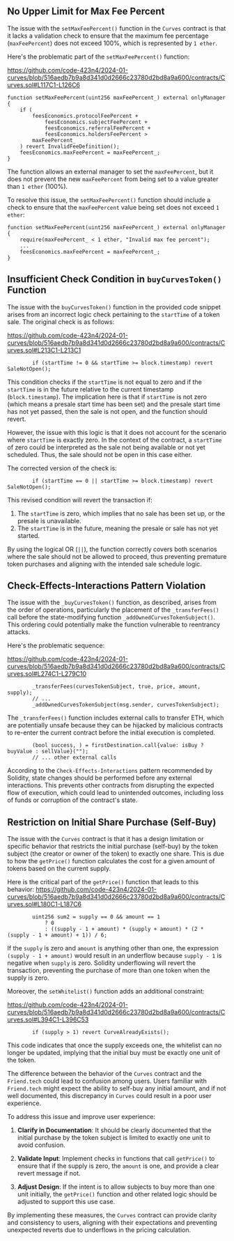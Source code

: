 ## No Upper Limit for Max Fee Percent
The issue with the `setMaxFeePercent()` function in the `Curves` contract is that it lacks a validation check to ensure that the maximum fee percentage (`maxFeePercent`) does not exceed 100%, which is represented by `1 ether`.

Here's the problematic part of the `setMaxFeePercent()` function:

https://github.com/code-423n4/2024-01-curves/blob/516aedb7b9a8d341d0d2666c23780d2bd8a9a600/contracts/Curves.sol#L117C1-L126C6

```solidity
function setMaxFeePercent(uint256 maxFeePercent_) external onlyManager {
    if (
        feesEconomics.protocolFeePercent +
            feesEconomics.subjectFeePercent +
            feesEconomics.referralFeePercent +
            feesEconomics.holdersFeePercent >
        maxFeePercent_
    ) revert InvalidFeeDefinition();
    feesEconomics.maxFeePercent = maxFeePercent_;
}
```

The function allows an external manager to set the `maxFeePercent`, but it does not prevent the new `maxFeePercent` from being set to a value greater than `1 ether` (100%). 

To resolve this issue, the `setMaxFeePercent()` function should include a check to ensure that the `maxFeePercent` value being set does not exceed `1 ether`:

```solidity
function setMaxFeePercent(uint256 maxFeePercent_) external onlyManager {
    require(maxFeePercent_ < 1 ether, "Invalid max fee percent");
    ...
    feesEconomics.maxFeePercent = maxFeePercent_;
}
```

## Insufficient Check Condition in `buyCurvesToken()` Function
The issue with the `buyCurvesToken()` function in the provided code snippet arises from an incorrect logic check pertaining to the `startTime` of a token sale. The original check is as follows:

https://github.com/code-423n4/2024-01-curves/blob/516aedb7b9a8d341d0d2666c23780d2bd8a9a600/contracts/Curves.sol#L213C1-L213C1

```solidity
        if (startTime != 0 && startTime >= block.timestamp) revert SaleNotOpen();
```

This condition checks if the `startTime` is not equal to zero and if the `startTime` is in the future relative to the current timestamp (`block.timestamp`). The implication here is that if `startTime` is not zero (which means a presale start time has been set) and the presale start time has not yet passed, then the sale is not open, and the function should revert.

However, the issue with this logic is that it does not account for the scenario where `startTime` is exactly zero. In the context of the contract, a `startTime` of zero could be interpreted as the sale not being available or not yet scheduled. Thus, the sale should not be open in this case either.

The corrected version of the check is:

```solidity
        if (startTime == 0 || startTime >= block.timestamp) revert SaleNotOpen();
```

This revised condition will revert the transaction if:

1. The `startTime` is zero, which implies that no sale has been set up, or the presale is unavailable.
2. The `startTime` is in the future, meaning the presale or sale has not yet started.

By using the logical OR (`||`), the function correctly covers both scenarios where the sale should not be allowed to proceed, thus preventing premature token purchases and aligning with the intended sale schedule logic.

## Check-Effects-Interactions Pattern Violation
The issue with the `_buyCurvesToken()` function, as described, arises from the order of operations, particularly the placement of the `_transferFees()` call before the state-modifying function `_addOwnedCurvesTokenSubject()`. This ordering could potentially make the function vulnerable to reentrancy attacks.

Here's the problematic sequence:

https://github.com/code-423n4/2024-01-curves/blob/516aedb7b9a8d341d0d2666c23780d2bd8a9a600/contracts/Curves.sol#L274C1-L279C10

```solidity
        _transferFees(curvesTokenSubject, true, price, amount, supply);
        // ...
        _addOwnedCurvesTokenSubject(msg.sender, curvesTokenSubject);
```

The `_transferFees()` function includes external calls to transfer ETH, which are potentially unsafe because they can be hijacked by malicious contracts to re-enter the current contract before the initial execution is completed.

```solidity
        (bool success, ) = firstDestination.call{value: isBuy ? buyValue : sellValue}("");
        // ... other external calls
```

According to the `Check-Effects-Interactions` pattern recommended by Solidity, state changes should be performed before any external interactions. This prevents other contracts from disrupting the expected flow of execution, which could lead to unintended outcomes, including loss of funds or corruption of the contract's state.

## Restriction on Initial Share Purchase (Self-Buy)
The issue with the `Curves` contract is that it has a design limitation or specific behavior that restricts the initial purchase (self-buy) by the token subject (the creator or owner of the token) to exactly one share. This is due to how the `getPrice()` function calculates the cost for a given amount of tokens based on the current supply.

Here is the critical part of the `getPrice()` function that leads to this behavior:
https://github.com/code-423n4/2024-01-curves/blob/516aedb7b9a8d341d0d2666c23780d2bd8a9a600/contracts/Curves.sol#L180C1-L187C6

```solidity
        uint256 sum2 = supply == 0 && amount == 1
            ? 0
            : ((supply - 1 + amount) * (supply + amount) * (2 * (supply - 1 + amount) + 1)) / 6;
```

If the `supply` is zero and `amount` is anything other than one, the expression `(supply - 1 + amount)` would result in an underflow because `supply - 1` is negative when `supply` is zero. Solidity underflowing will revert the transaction, preventing the purchase of more than one token when the supply is zero.

Moreover, the `setWhitelist()` function adds an additional constraint:

https://github.com/code-423n4/2024-01-curves/blob/516aedb7b9a8d341d0d2666c23780d2bd8a9a600/contracts/Curves.sol#L394C1-L396C53

```solidity
        if (supply > 1) revert CurveAlreadyExists();
```

This code indicates that once the supply exceeds one, the whitelist can no longer be updated, implying that the initial buy must be exactly one unit of the token.

The difference between the behavior of the `Curves` contract and the `Friend.tech` could lead to confusion among users. Users familiar with `Friend.tech` might expect the ability to self-buy any initial amount, and if not well documented, this discrepancy in `Curves` could result in a poor user experience.

To address this issue and improve user experience:

1. **Clarify in Documentation**: It should be clearly documented that the initial purchase by the token subject is limited to exactly one unit to avoid confusion.

2. **Validate Input**: Implement checks in functions that call `getPrice()` to ensure that if the supply is zero, the `amount` is one, and provide a clear revert message if not.

3. **Adjust Design**: If the intent is to allow subjects to buy more than one unit initially, the `getPrice()` function and other related logic should be adjusted to support this use case.

By implementing these measures, the `Curves` contract can provide clarity and consistency to users, aligning with their expectations and preventing unexpected reverts due to underflows in the pricing calculation.